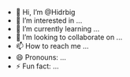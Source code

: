 - 👋 Hi, I’m @Hidrbig
- 👀 I’m interested in ...
- 🌱 I’m currently learning ...
- 💞️ I’m looking to collaborate on ...
- 📫 How to reach me ...
- 😄 Pronouns: ...
- ⚡ Fun fact: ...

<!---
Hidrbig/Hidrbig is a ✨ special ✨ repository because its `README.md` (this file) appears on your GitHub profile.
You can click the Preview link to take a look at your changes.
--->
